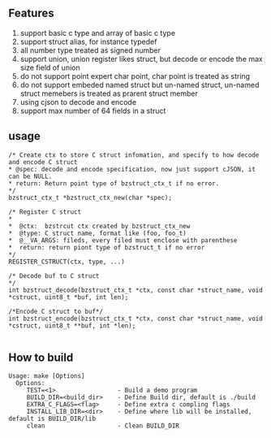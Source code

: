## Features 
1. support basic c type and array of basic c type  
2. support struct alias, for instance typedef 
3. all number type treated as signed number
4. support union, union register likes struct, but decode or encode the max size field of union
5. do not support point expert char point, char point is treated as string
6. do not support embeded named struct but un-named struct, un-named struct memebers is  treated as prarent struct member 
7. using cjson to decode and encode
8. support max number of 64 fields in a struct

## usage 

```
/* Create ctx to store C struct infomation, and specify to how decode and encode C struct
* @spec: decode and encode specification, now just support cJSON, it can be NULL.
* return: Return point type of bzstruct_ctx_t if no error.
*/
bzstruct_ctx_t *bzstruct_ctx_new(char *spec);

/* Register C struct
*       
*  @ctx:  bzstrcut ctx created by bzstruct_ctx_new
*  @type: C struct name, format like (foo, foo_t)
*  @__VA_ARGS: fileds, every filed must enclose with parenthese
*  return: return piont type of bzstruct_t if no error  
*/
REGISTER_CSTRUCT(ctx, type, ...)

/* Decode buf to C struct
*/
int bzstruct_decode(bzstruct_ctx_t *ctx, const char *struct_name, void *cstruct, uint8_t *buf, int len);

/*Encode C struct to buf*/
int bzstruct_encode(bzstruct_ctx_t *ctx, const char *struct_name, void *cstruct, uint8_t **buf, int *len);


```


## How to build 
```
Usage: make [Options]
  Options:
     TEST=<1>                 - Build a demo program
     BUILD_DIR=<build_dir>    - Define Build dir, default is ./build
     EXTRA_C_FLAGS=<flag>     - Define extra c compling flags
     INSTALL_LIB_DIR=<dir>    - Define where lib will be installed, default is BUILD_DIR/lib
     clean                    - Clean BUILD_DIR
```
